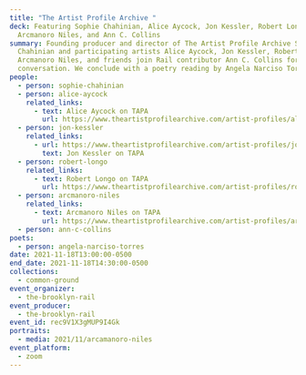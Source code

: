 ```yaml
---
title: "The Artist Profile Archive "
deck: Featuring Sophie Chahinian, Alice Aycock, Jon Kessler, Robert Longo,
  Arcmanoro Niles, and Ann C. Collins
summary: Founding producer and director of The Artist Profile Archive Sophie
  Chahinian and participating artists Alice Aycock, Jon Kessler, Robert Longo,
  Arcmanoro Niles, and friends join Rail contributor Ann C. Collins for a
  conversation. We conclude with a poetry reading by Angela Narciso Torres
people:
  - person: sophie-chahinian
  - person: alice-aycock
    related_links:
      - text: Alice Aycock on TAPA
        url: https://www.theartistprofilearchive.com/artist-profiles/alice-aycock
  - person: jon-kessler
    related_links:
      - url: https://www.theartistprofilearchive.com/artist-profiles/jon-kessler
        text: Jon Kessler on TAPA
  - person: robert-longo
    related_links:
      - text: Robert Longo on TAPA
        url: https://www.theartistprofilearchive.com/artist-profiles/robert-longo
  - person: arcmanoro-niles
    related_links:
      - text: Arcmanoro Niles on TAPA
        url: https://www.theartistprofilearchive.com/artist-profiles/arcmanoro-niles
  - person: ann-c-collins
poets:
  - person: angela-narciso-torres
date: 2021-11-18T13:00:00-0500
end_date: 2021-11-18T14:30:00-0500
collections:
  - common-ground
event_organizer:
  - the-brooklyn-rail
event_producer:
  - the-brooklyn-rail
event_id: rec9V1X3gMUP9I4Gk
portraits:
  - media: 2021/11/arcamanoro-niles
event_platform:
  - zoom
---
```

